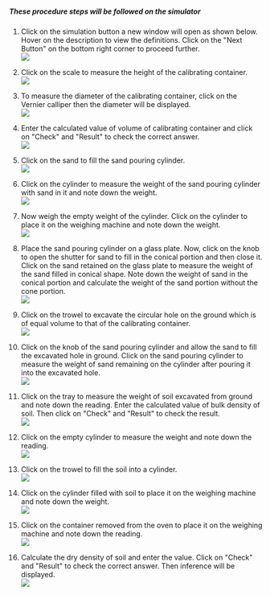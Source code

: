 ##### These procedure steps will be followed on the simulator

1. Click on the simulation button a new window will open as shown below. Hover on the description to view the definitions. Click on the "Next Button" on the bottom right corner to proceed further. <br>
<img src="images/1.png"><br>

2. Click on the scale to measure the height of the calibrating container. <br>
<img src="images/2.png"><br>

3. To measure the diameter of the calibrating container, click on the Vernier calliper then the diameter will be displayed. <br>
<img src="images/3.png"><br>

4. Enter the calculated value of volume of calibrating container and click on "Check" and "Result" to check the correct answer.  <br>
<img src="images/4.png"><br>

5. Click on the sand to fill the sand pouring cylinder.<br>
<img src="images/5.png"><br>

6. Click on the cylinder to  measure the weight of the sand pouring cylinder with sand in it and note down the weight.<br>
<img src="images/6.png"><br>

7. Now weigh the empty weight of the cylinder. Click on the cylinder to place it on the weighing machine and note down the weight.<br>
<img src="images/7.png"><br>

8. Place the sand pouring cylinder on a glass plate. Now, click on the knob to open the shutter for sand to fill in the conical portion and then close it. Click on the sand retained on the glass plate to measure the weight of the sand filled in conical shape. Note down the weight of sand in the conical portion and calculate the weight of the sand portion without the cone portion.<br>
<img src="images/8.png"><br>

9. Click on the trowel to excavate the circular hole on the ground which is of equal volume to that of the calibrating container. <br>
<img src="images/9.png"><br>

10. Click on the knob of the sand pouring cylinder and allow the sand to fill the excavated hole in ground. Click on the sand pouring cylinder to measure the weight of sand remaining on the cylinder after pouring it into the excavated hole. <br>
<img src="images/10.png"><br>

11. Click on the tray to measure the weight of soil excavated from ground and note down the reading. Enter the calculated value of bulk density of soil. Then click on "Check" and "Result" to check the result.<br>
<img src="images/12.png"><br>

12. Click on the empty cylinder to measure the weight and note down the reading.<br>
<img src="images/13.png"><br>

13. Click on the trowel to fill the soil into a cylinder.<br>
<img src="images/14.png"><br>

14. Click on the cylinder filled with soil to place it on the weighing machine and note down the weight.<br>
<img src="images/15.png"><br>

15. Click on the container removed from the oven to place it on the weighing machine and note down the reading.<br>
<img src="images/16.png"><br>

16. Calculate the dry density of soil and enter the value. Click on "Check" and "Result" to check the correct answer. Then inference will be displayed. <br>
<img src="images/17.png"><br><br>
